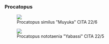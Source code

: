 ### Procatopus

<figure>
  <img src="https://thekillifish.net/index_ATTACHMENTS/Procatopus_similis_Muyuka_male_0358_BEST.JPG" />
  <figcaption>Procatopus similus "Muyuka" CITA 22/6</figcaption>
</figure>

<figure>
  <img src="https://thekillifish.net/index_ATTACHMENTS/Procatopus_nototaenia_1019_cropped.jpg" />
  <figcaption>Procatopus nototaenia "Yabassi" CITA 22/5</figcaption>
</figure>
